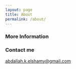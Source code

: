 ```yaml
---
layout: page
title: About
permalink: /about/
---
```



### More Information


### Contact me

[abdallah.k.elshamy@gmail.com](mailto:abdallah.k.elshamy@gmail.com)

